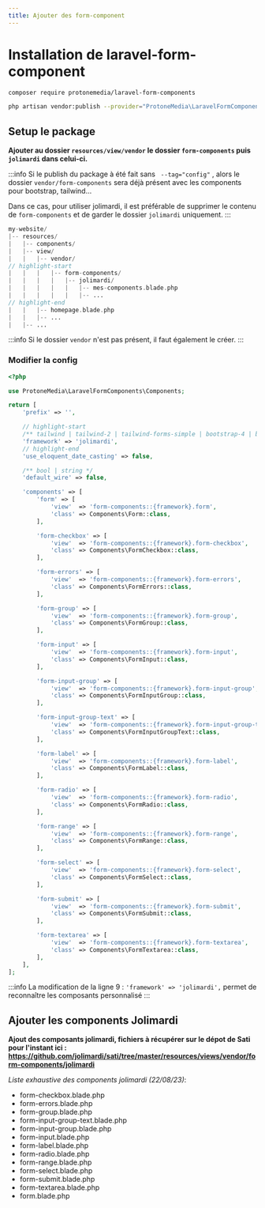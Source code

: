 ```yaml
---
title: Ajouter des form-component
---
```


# Installation de laravel-form-component

```bash title="console"
composer require protonemedia/laravel-form-components

php artisan vendor:publish --provider="ProtoneMedia\LaravelFormComponents\Support\ServiceProvider"
```

## Setup le package

**Ajouter au dossier `resources/view/vendor` le dossier `form-components` puis `jolimardi` dans celui-ci.**

:::info
Si le publish du package à été fait sans ` --tag="config"` , alors le dossier `vendor/form-components` sera déjà présent avec les components pour bootstrap, tailwind...

Dans ce cas, pour utiliser jolimardi, il est préférable de supprimer le contenu de `form-components` et de garder le dossier `jolimardi` uniquement.
:::

```php title="arborescence"
my-website/
|-- resources/
|   |-- components/
|   |-- view/
|   |   |-- vendor/
// highlight-start
|   |   |   |-- form-components/
|   |   |   |   |-- jolimardi/
|   |   |   |   |   |-- mes-components.blade.php
|   |   |   |   |   |-- ...
// highlight-end
|   |   |-- homepage.blade.php
|   |   |-- ...
|   |-- ...
```

:::info
Si le dossier `vendor` n'est pas présent, il faut également le créer.
:::

### Modifier la config

```php title="config/form-components.php"
<?php

use ProtoneMedia\LaravelFormComponents\Components;

return [
    'prefix' => '',

    // highlight-start
    /** tailwind | tailwind-2 | tailwind-forms-simple | bootstrap-4 | bootstrap-5 */
    'framework' => 'jolimardi',
    // highlight-end
    'use_eloquent_date_casting' => false,

    /** bool | string */
    'default_wire' => false,

    'components' => [
        'form' => [
            'view'  => 'form-components::{framework}.form',
            'class' => Components\Form::class,
        ],

        'form-checkbox' => [
            'view'  => 'form-components::{framework}.form-checkbox',
            'class' => Components\FormCheckbox::class,
        ],

        'form-errors' => [
            'view'  => 'form-components::{framework}.form-errors',
            'class' => Components\FormErrors::class,
        ],

        'form-group' => [
            'view'  => 'form-components::{framework}.form-group',
            'class' => Components\FormGroup::class,
        ],

        'form-input' => [
            'view'  => 'form-components::{framework}.form-input',
            'class' => Components\FormInput::class,
        ],

        'form-input-group' => [
            'view'  => 'form-components::{framework}.form-input-group',
            'class' => Components\FormInputGroup::class,
        ],

        'form-input-group-text' => [
            'view'  => 'form-components::{framework}.form-input-group-text',
            'class' => Components\FormInputGroupText::class,
        ],

        'form-label' => [
            'view'  => 'form-components::{framework}.form-label',
            'class' => Components\FormLabel::class,
        ],

        'form-radio' => [
            'view'  => 'form-components::{framework}.form-radio',
            'class' => Components\FormRadio::class,
        ],

        'form-range' => [
            'view'  => 'form-components::{framework}.form-range',
            'class' => Components\FormRange::class,
        ],

        'form-select' => [
            'view'  => 'form-components::{framework}.form-select',
            'class' => Components\FormSelect::class,
        ],

        'form-submit' => [
            'view'  => 'form-components::{framework}.form-submit',
            'class' => Components\FormSubmit::class,
        ],

        'form-textarea' => [
            'view'  => 'form-components::{framework}.form-textarea',
            'class' => Components\FormTextarea::class,
        ],
    ],
];
```

:::info
La modification de la ligne 9 : `'framework' => 'jolimardi',` permet de reconnaître les composants personnalisé
:::

## Ajouter les components Jolimardi

**Ajout des composants jolimardi, fichiers à récupérer sur le dépot de Sati pour l'instant ici : https://github.com/jolimardi/sati/tree/master/resources/views/vendor/form-components/jolimardi**

*Liste exhaustive des components jolimardi (22/08/23)*: 

- form-checkbox.blade.php
- form-errors.blade.php
- form-group.blade.php
- form-input-group-text.blade.php
- form-input-group.blade.php
- form-input.blade.php
- form-label.blade.php
- form-radio.blade.php
- form-range.blade.php
- form-select.blade.php
- form-submit.blade.php
- form-textarea.blade.php
- form.blade.php
